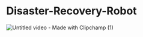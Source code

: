 # Disaster-Recovery-Robot

![Untitled video - Made with Clipchamp (1)](https://github.com/user-attachments/assets/adb5efb1-b2f3-48cd-aa48-24583c4e19de)
